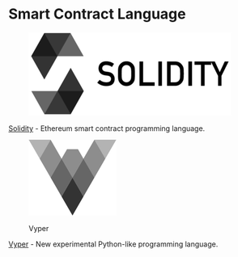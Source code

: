 # Smart Contract Language

<figure><img src="../../.gitbook/assets/image (33).png" alt=""><figcaption></figcaption></figure>

[Solidity](https://docs.soliditylang.org/en/latest/) - Ethereum smart contract programming language.



<figure><img src="../../.gitbook/assets/image (24).png" alt=""><figcaption><p>Vyper</p></figcaption></figure>

[Vyper](https://vyper.readthedocs.io/en/latest/) - New experimental Python-like programming language.

##

